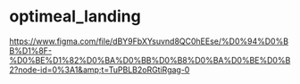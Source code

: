 # optimeal_landing
https://www.figma.com/file/dBY9FbXYsuvnd8QC0hEEse/%D0%94%D0%BB%D1%8F-%D0%BE%D1%82%D0%BA%D0%BB%D0%B8%D0%BA%D0%BE%D0%B2?node-id=0%3A1&amp;t=TuPBLB2oRGtiRgag-0
